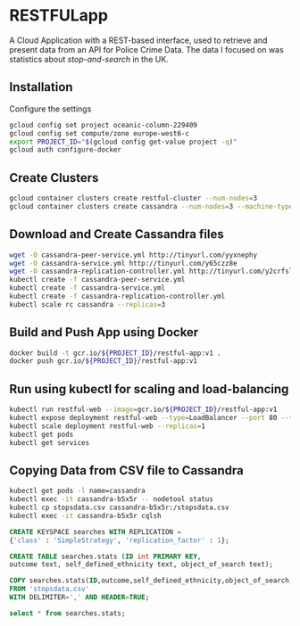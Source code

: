 # RESTFULapp

A Cloud Application with a REST-based interface, used to retrieve and present data from an API for Police Crime Data. The data I focused on was statistics about *stop-and-search* in the UK.

## Installation

Configure the settings

```bash
gcloud config set project oceanic-column-229409
gcloud config set compute/zone europe-west6-c
export PROJECT_ID="$(gcloud config get-value project -q)"
gcloud auth configure-docker
```

## Create Clusters

```bash
gcloud container clusters create restful-cluster --num-nodes=3
gcloud container clusters create cassandra --num-nodes=3 --machine-type "n1-standard-2"
```

## Download and Create Cassandra files

```bash
wget -O cassandra-peer-service.yml http://tinyurl.com/yyxnephy
wget -O cassandra-service.yml http://tinyurl.com/y65czz8e
wget -O cassandra-replication-controller.yml http://tinyurl.com/y2crfsl8
kubectl create -f cassandra-peer-service.yml
kubectl create -f cassandra-service.yml
kubectl create -f cassandra-replication-controller.yml
kubectl scale rc cassandra --replicas=3
```

## Build and Push App using Docker

```bash
docker build -t gcr.io/${PROJECT_ID}/restful-app:v1 .
docker push gcr.io/${PROJECT_ID}/restful-app:v1
```

## Run using kubectl for scaling and load-balancing

```bash
kubectl run restful-web --image=gcr.io/${PROJECT_ID}/restful-app:v1
kubectl expose deployment restful-web --type=LoadBalancer --port 80 --target-port 8080
kubectl scale deployment restful-web --replicas=1
kubectl get pods
kubectl get services
```

## Copying Data from CSV file to Cassandra

```bash
kubectl get pods -l name=cassandra
kubectl exec -it cassandra-b5x5r -- nodetool status
kubectl cp stopsdata.csv cassandra-b5x5r:/stopsdata.csv
kubectl exec -it cassandra-b5x5r cqlsh
```

```sql
CREATE KEYSPACE searches WITH REPLICATION =
{'class' : 'SimpleStrategy', 'replication_factor' : 1};

CREATE TABLE searches.stats (ID int PRIMARY KEY,
outcome text, self_defined_ethnicity text, object_of_search text);

COPY searches.stats(ID,outcome,self_defined_ethnicity,object_of_search)
FROM 'stopsdata.csv'
WITH DELIMITER=',' AND HEADER=TRUE;

select * from searches.stats;
```


